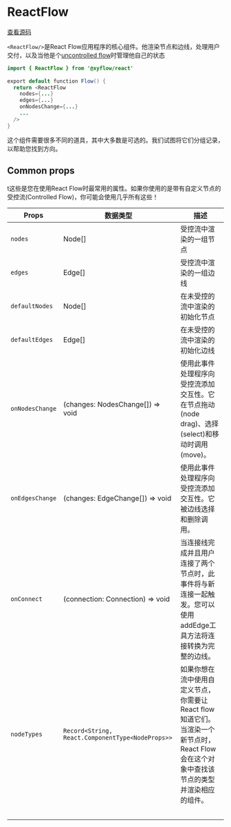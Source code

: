 # ReactFlow

[查看源码](https://github.com/xyflow/xyflow/blob/main/packages/react/src/container/ReactFlow/index.tsx/#L47)

`<ReactFlow/>`是React Flow应用程序的核心组件。他渲染节点和边线，处理用户交付，以及当他是个[uncontrolled flow](https://reactflow.dev/learn/advanced-use/uncontrolled-flow)时管理他自己的状态

```java
import { ReactFlow } from '@xyflow/react'
 
export default function Flow() {
  return <ReactFlow
    nodes={...}
    edges={...}
    onNodesChange={...}
    ...
  />
}
```

这个组件需要很多不同的道具，其中大多数是可选的。我们试图将它们分组记录，以帮助您找到方向。

## Common props

t这些是您在使用React Flow时最常用的属性。如果你使用的是带有自定义节点的受控流(Controlled Flow)，你可能会使用几乎所有这些！


| Props           | 数据类型                                         | 描述                                                                                                                                     |
| --------------- | ------------------------------------------------ | ---------------------------------------------------------------------------------------------------------------------------------------- |
| `nodes`         | Node[]                                           | 受控流中渲染的一组节点                                                                                                                   |
| `edges`         | Edge[]                                           | 受控流中渲染的一组边线                                                                                                                   |
| `defaultNodes`  | Node[]                                           | 在未受控的流中渲染的初始化节点                                                                                                           |
| `defaultEdges`  | Edge[]                                           | 在未受控的流中渲染的初始化边线                                                                                                           |
| `onNodesChange` | (changes: NodesChange[]) => void                 | 使用此事件处理程序向受控流添加交互性。它在节点拖动(node drag)、选择(select)和移动时调用(move)。                                          |
| `onEdgesChange` | (changes: EdgeChange[]) => void                  | 使用此事件处理程序向受控流添加交互性。它被边线选择和删除调用。                                                                           |
| `onConnect`     | (connection: Connection) => void                 | 当连接线完成并且用户连接了两个节点时，此事件将与新连接一起触发。您可以使用addEdge工具方法将连接转换为完整的边线。                        |
| `nodeTypes`     | `Record<String, React.ComponentType<NodeProps>>` | 如果你想在流中使用自定义节点，你需要让React flow知道它们。当渲染一个新节点时，React Flow会在这个对象中查找该节点的类型并渲染相应的组件。 |
|                 |                                                  |                                                                                                                                          |
|                 |                                                  |                                                                                                                                          |
|                 |                                                  |                                                                                                                                          |
|                 |                                                  |                                                                                                                                          |
|                 |                                                  |                                                                                                                                          |
